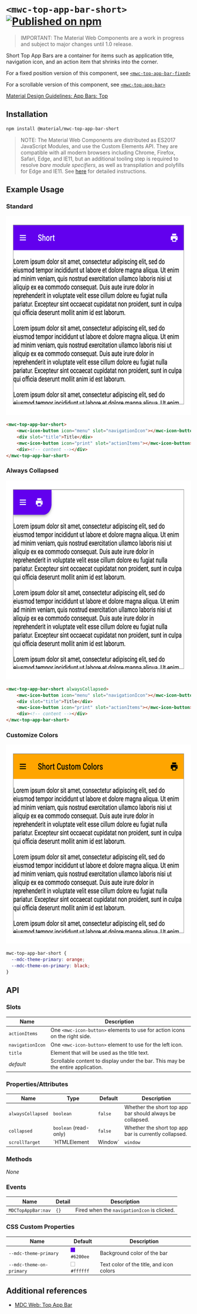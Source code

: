 # `<mwc-top-app-bar-short>` [![Published on npm](https://img.shields.io/npm/v/@material/mwc-top-app-bar-short.svg)](https://www.npmjs.com/package/@material/mwc-top-app-bar-short)

> IMPORTANT: The Material Web Components are a work in progress and subject to
> major changes until 1.0 release.

Short Top App Bars are a container for items such as application title, navigation icon, and an action item that shrinks into the corner.

For a fixed position version of this component, see [`<mwc-top-app-bar-fixed>`](http://github.com/material-components/material-components-web-components/tree/master/packages/top-app-bar-fixed)

For a scrollable version of this component, see [`<mwc-top-app-bar>`](http://github.com/material-components/material-components-web-components/tree/master/packages/top-app-bar)

[Material Design Guidelines: App Bars: Top](https://material.io/design/components/app-bars-top.html)

## Installation

```sh
npm install @material/mwc-top-app-bar-short
```

> NOTE: The Material Web Components are distributed as ES2017 JavaScript
> Modules, and use the Custom Elements API. They are compatible with all modern
> browsers including Chrome, Firefox, Safari, Edge, and IE11, but an additional
> tooling step is required to resolve *bare module specifiers*, as well as
> transpilation and polyfills for Edge and IE11. See
> [here](https://github.com/material-components/material-components-web-components#quick-start)
> for detailed instructions.

## Example Usage

### Standard

<img src="images/standard.png" height="542px">

```html
<mwc-top-app-bar-short>
    <mwc-icon-button icon="menu" slot="navigationIcon"></mwc-icon-button>
    <div slot="title">Title</div>
    <mwc-icon-button icon="print" slot="actionItems"></mwc-icon-button>
    <div><!-- content --></div>
</mwc-top-app-bar-short>
```

### Always Collapsed

<img src="images/collapsed.png" height="542px">

```html
<mwc-top-app-bar-short alwaysCollapsed>
    <mwc-icon-button icon="menu" slot="navigationIcon"></mwc-icon-button>
    <div slot="title">Title</div>
    <mwc-icon-button icon="print" slot="actionItems"></mwc-icon-button>
    <div><!-- content --></div>
</mwc-top-app-bar-short>
```

### Customize Colors

<img src="images/custom_colors.png" height="542px">

```css
mwc-top-app-bar-short {
  --mdc-theme-primary: orange;
  --mdc-theme-on-primary: black;
}
```

## API

### Slots
| Name | Description
| ---- | -----------
| `actionItems` | One `<mwc-icon-button>` elements to use for action icons on the right side.
| `navigationIcon` | One `<mwc-icon-button>` element to use for the left icon.
| `title` | Element that will be used as the title text.
| _default_ | Scrollable content to display under the bar. This may be the entire application.

### Properties/Attributes
| Name | Type | Default | Description
| ---- | ---- | ------- | -----------
| `alwaysCollapsed` | `boolean` | `false` | Whether the short top app bar should always be collapsed.
| `collapsed` | `boolean` (read-only) | `false` | Whether the short top app bar is currently collapsed.
| `scrollTarget` | `HTMLElement | Window` | `window` | Element used to listen for `scroll` events.

### Methods
*None*

### Events

| Name | Detail | Description
| ---- | ------ | -----------
| `MDCTopAppBar:nav` | `{}` | Fired when the `navigationIcon` is clicked.

### CSS Custom Properties

| Name | Default | Description
| ---- | ------- | -----------
| `--mdc-theme-primary` | ![](images/color_6200ee.png) `#6200ee` | Background color of the bar
| `--mdc-theme-on-primary` | ![](images/color_ffffff.png) `#ffffff` | Text color of the title, and icon colors

## Additional references

- [MDC Web: Top App Bar](https://material.io/develop/web/components/top-app-bar/)